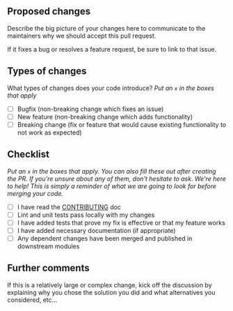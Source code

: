 ## Proposed changes

Describe the big picture of your changes here to communicate to the maintainers why we should accept this pull request.

If it fixes a bug or resolves a feature request, be sure to link to that issue.

## Types of changes

What types of changes does your code introduce?
_Put an `x` in the boxes that apply_

- [ ] Bugfix (non-breaking change which fixes an issue)
- [ ] New feature (non-breaking change which adds functionality)
- [ ] Breaking change (fix or feature that would cause existing functionality to not work as expected)

## Checklist

_Put an `x` in the boxes that apply. You can also fill these out after creating the PR. If you're unsure about any of them, don't hesitate to ask. We're here to help! This is simply a reminder of what we are going to look for before merging your code._

- [ ] I have read the [CONTRIBUTING](https://github.com/fuseio/inventory-manager/blob/master/.github/CONTRIBUTING.md) doc
- [ ] Lint and unit tests pass locally with my changes
- [ ] I have added tests that prove my fix is effective or that my feature works
- [ ] I have added necessary documentation (if appropriate)
- [ ] Any dependent changes have been merged and published in downstream modules

## Further comments

If this is a relatively large or complex change, kick off the discussion by explaining why you chose the solution you did and what alternatives you considered, etc...